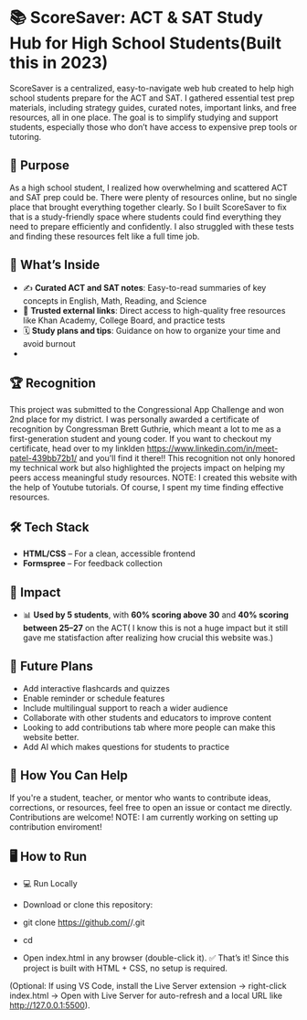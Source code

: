# 📚 ScoreSaver: ACT & SAT Study Hub for High School Students(Built this in 2023)

ScoreSaver is a centralized, easy-to-navigate web hub created to help high school students prepare for the ACT and SAT. I gathered essential test prep materials, including strategy guides, curated notes, important links, and free resources, all in one place. The goal is to simplify studying and support students, especially those who don’t have access to expensive prep tools or tutoring.

## 🎯 Purpose
As a high school student, I realized how overwhelming and scattered ACT and SAT prep could be. There were plenty of resources online, but no single place that brought everything together clearly. So I built ScoreSaver to fix that is a  study-friendly space where students could find everything they need to prepare efficiently and confidently. I also struggled with these tests and finding these resources felt like a full time job.

## 🧠 What’s Inside
- ✍️ **Curated ACT and SAT notes**: Easy-to-read summaries of key concepts in English, Math, Reading, and Science  
- 🔗 **Trusted external links**: Direct access to high-quality free resources like Khan Academy, College Board, and practice tests  
- 🗓️ **Study plans and tips**: Guidance on how to organize your time and avoid burnout
- 
## 🏆 Recognition
This project was submitted to the Congressional App Challenge and won 2nd place for my district. I was personally awarded a certificate of recognition by Congressman Brett Guthrie, which meant a lot to me as a first-generation student and young coder. If you want to checkout my certificate, head over to my linklden https://www.linkedin.com/in/meet-patel-439bb72b1/ and you'll find it there!! This recognition not only honored my technical work but also highlighted the projects impact on helping my peers access meaningful study resources. NOTE: I created this website with the help of Youtube tutorials. Of course, I spent my time finding effective resources. 

## 🛠 Tech Stack
- **HTML/CSS** – For a clean, accessible frontend  
- **Formspree** – For feedback collection

## 🌟 Impact
- 📊 **Used by 5 students**, with **60% scoring above 30** and **40% scoring between 25–27** on the ACT( I know this is not a huge impact but it still gave me statisfaction after realizing how crucial this website was.)

## 📌 Future Plans
- Add interactive flashcards and quizzes  
- Enable reminder or schedule features  
- Include multilingual support to reach a wider audience  
- Collaborate with other students and educators to improve content
- Looking to add contributions tab where more people can make this website better.
- Add AI which makes questions for students to practice

## 🤝 How You Can Help
If you're a student, teacher, or mentor who wants to contribute ideas, corrections, or resources, feel free to open an issue or contact me directly. Contributions are welcome! NOTE: I am currently working on setting up contribution enviroment!

## 🖥️ How to Run

- 💻 Run Locally

- Download or clone this repository:

- git clone https://github.com/<MeetPatel-tiger>/<Congressional-App-Challange>.git
- cd <Congressional-App-Challange>


- Open index.html in any browser (double-click it).
✅ That’s it! Since this project is built with HTML + CSS, no setup is required.

(Optional: If using VS Code, install the Live Server extension → right-click index.html → Open with Live Server for auto-refresh and a local URL like http://127.0.0.1:5500).
